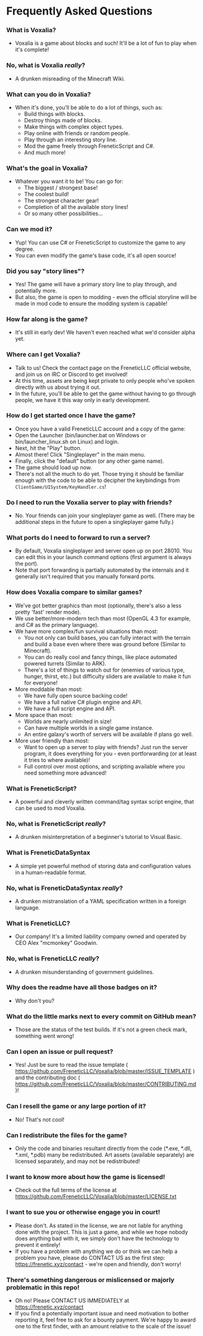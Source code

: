 # Frequently Asked Questions

### What is Voxalia?

- Voxalia is a game about blocks and such! It'll be a lot of fun to play when it's complete!

### No, what is Voxalia *really*?

- A drunken misreading of the Minecraft Wiki.

### What can you do in Voxalia?

- When it's done, you'll be able to do a lot of things, such as:
	- Build things with blocks.
	- Destroy things made of blocks.
	- Make things with complex object types.
	- Play online with friends or random people.
	- Play through an interesting story line.
	- Mod the game freely through FreneticScript and C#.
	- And much more!

### What's the goal in Voxalia?

- Whatever you want it to be! You can go for:
	- The biggest / strongest base!
	- The coolest build!
	- The strongest character gear!
	- Completion of all the available story lines!
	- Or so many other possibilities...

### Can we mod it?

- Yup! You can use C# or FreneticScript to customize the game to any degree.
- You can even modify the game's base code, it's all open source!

### Did you say "story lines"?

- Yes! The game will have a primary story line to play through, and potentially more.
- But also, the game is open to modding - even the official storyline will be made in mod code to ensure the modding system is capable!

### How far along is the game?

- It's still in early dev! We haven't even reached what we'd consider alpha yet.

### Where can I get Voxalia?

- Talk to us! Check the contact page on the FreneticLLC official website, and join us on IRC or Discord to get involved!
- At this time, assets are being kept private to only people who've spoken directly with us about trying it out.
- In the future, you'll be able to get the game without having to go through people, we have it this way only in early development.

### How do I get started once I have the game?

- Once you have a valid FreneticLLC account and a copy of the game:
- Open the Launcher (bin/launcher.bat on Windows or bin/launcher\_linux.sh on Linux) and login.
- Next, hit the "Play" button.
- Almost there! Click "Singleplayer" in the main menu.
- Finally, click the "default" button (or any other game name).
- The game should load up now.
- There's not all the much to do yet. Those trying it should be familiar enough with the code to be able to decipher the keybindings from `ClientGame/UISystem/KeyHandler.cs`!

### Do I need to run the Voxalia server to play with friends?

- No. Your friends can join your singleplayer game as well. (There may be additional steps in the future to open a singleplayer game fully.)

### What ports do I need to forward to run a server?

- By default, Voxalia singleplayer and server open up on port 28010. You can edit this in your launch command options (first argument is always the port).
- Note that port forwarding is partially automated by the internals and it generally isn't required that you manually forward ports.

### How does Voxalia compare to similar games?

- We've got better graphics than most (optionally, there's also a less pretty 'fast' render mode).
- We use better/more-modern tech than most (OpenGL 4.3 for example, and C# as the primary language).
- We have more complex/fun survival situations than most:
	- You not only can build bases, you can fully interact with the terrain and build a base even where there was ground before (Similar to Minecraft).
	- You can do really cool and fancy things, like place automated powered turrets (Similar to ARK).
	- There's a lot of things to watch out for (enemies of various type, hunger, thirst, etc.) but difficulty sliders are available to make it fun for everyone!
- More moddable than most:
	- We have fully open source backing code!
	- We have a full native C# plugin engine and API.
	- We have a full script engine and API.
- More space than most:
	- Worlds are nearly unlimited in size!
	- Can have multiple worlds in a single game instance.
	- An entire galaxy's worth of servers will be available if plans go well.
- More user friendly than most:
	- Want to open up a server to play with friends? Just run the server program, it does everything for you - even portforwarding (or at least it tries to where available)!
	- Full control over most options, and scripting available where you need something more advanced!

### What is FreneticScript?

- A powerful and cleverly written command/tag syntax script engine, that can be used to mod Voxalia.

### No, what is FreneticScript *really*?

- A drunken misinterpretation of a beginner's tutorial to Visual Basic.

### What is FreneticDataSyntax

- A simple yet powerful method of storing data and configuration values in a human-readable format.

### No, what is FreneticDataSyntax *really*?

- A drunken mistranslation of a YAML specification written in a foreign language.

### What is FreneticLLC?

- Our company! It's a limited liability company owned and operated by CEO Alex "mcmonkey" Goodwin.

### No, what is FreneticLLC *really*?

- A drunken misunderstanding of government guidelines.

### Why does the readme have all those badges on it?

- Why don't you?

### What do the little marks next to every commit on GitHub mean?

- Those are the status of the test builds. If it's not a green check mark, something went wrong!

### Can I open an issue or pull request?

- Yes! Just be sure to read the issue template ( https://github.com/FreneticLLC/Voxalia/blob/master/ISSUE_TEMPLATE ) and the contributing doc ( https://github.com/FreneticLLC/Voxalia/blob/master/CONTRIBUTING.md )!

### Can I resell the game or any large portion of it?

- No! That's not cool!

### Can I redistribute the files for the game?

- Only the code and binaries resultant directly from the code (*.exe, *.dll, *.xml, *.pdb) many be redistributed. Art assets (available separately) are licensed separately, and may not be redistributed!

### I want to know more about how the game is licensed!

- Check out the full terms of the license at https://github.com/FreneticLLC/Voxalia/blob/master/LICENSE.txt

### I want to sue you or otherwise engage you in court!

- Please don't. As stated in the license, we are not liable for anything done with the project. This is just a game, and while we hope nobody does anything bad with it, we simply don't have the technology to prevent it entirely!
- If you have a problem with anything we do or think we can help a problem you have, please do CONTACT US as the first step: https://frenetic.xyz/contact - we're open and friendly, don't worry!

### There's something dangerous or mislicensed or majorly problematic in this repo!

- Oh no! Please CONTACT US IMMEDIATELY at https://frenetic.xyz/contact
- If you find a potentially important issue and need motivation to bother reporting it, feel free to ask for a bounty payment. We're happy to award one to the first finder, with an amount relative to the scale of the issue!
